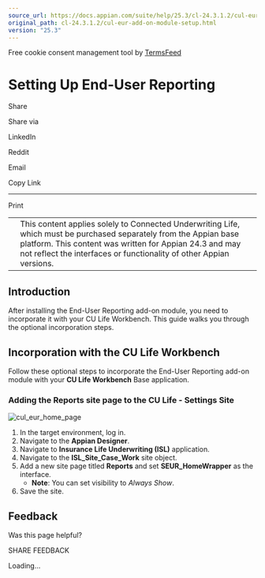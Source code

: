 ```yaml
---
source_url: https://docs.appian.com/suite/help/25.3/cl-24.3.1.2/cul-eur-add-on-module-setup.html
original_path: cl-24.3.1.2/cul-eur-add-on-module-setup.html
version: "25.3"
---
```


Free cookie consent management tool by [TermsFeed](https://www.termsfeed.com/)

# Setting Up End-User Reporting

Share

Share via

LinkedIn

Reddit

Email

Copy Link

* * *

Print

<table><tbody><tr><td><i class="fa fa-check-square-o" aria-hidden="true"></i></td><td>This content applies solely to Connected Underwriting Life, which must be purchased separately from the Appian base platform. This content was written for Appian 24.3 and may not reflect the interfaces or functionality of other Appian versions.</td></tr></tbody></table>

## Introduction

After installing the End-User Reporting add-on module, you need to incorporate it with your CU Life Workbench. This guide walks you through the optional incorporation steps.

## Incorporation with the CU Life Workbench

Follow these optional steps to incorporate the End-User Reporting add-on module with your **CU Life Workbench** Base application.

### Adding the Reports site page to the CU Life - Settings Site

![cul_eur_home_page](images/cul_eur_home_page.png)

1.  In the target environment, log in.
2.  Navigate to the **Appian Designer**.
3.  Navigate to **Insurance Life Underwriting (ISL)** application.
4.  Navigate to the **ISL\_Site\_Case\_Work** site object.
5.  Add a new site page titled **Reports** and set **SEUR\_HomeWrapper** as the interface.
    -   **Note**: You can set visibility to _Always Show_.
6.  Save the site.

## Feedback

Was this page helpful?

SHARE FEEDBACK

Loading...